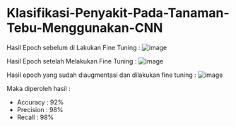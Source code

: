 # Klasifikasi-Penyakit-Pada-Tanaman-Tebu-Menggunakan-CNN

Hasil Epoch sebelum di Lakukan Fine Tuning : 
![image](https://github.com/user-attachments/assets/bb58c771-bbaa-4064-be2f-15eedfef669e)

Hasil Epoch setelah Melakukan Fine Tuning : 
![image](https://github.com/user-attachments/assets/92653972-17aa-46a1-b604-1ecfd4d60958)

Hasil epoch yang sudah diaugmentasi dan dilakukan fine tuning : 
![image](https://github.com/user-attachments/assets/8a3d6fc3-fef7-46ed-85fb-0003e1e7f199)

Maka diperoleh hasil :
- Accuracy  : 92%
- Precision : 98%
- Recall    : 98%
